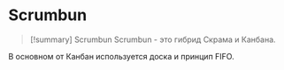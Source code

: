 # Scrumbun

> [!summary] Scrumbun
> Scrumbun - это гибрид Скрама и Канбана.

В основном от Канбан используется доска и принцип FIFO.